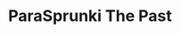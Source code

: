 ---
slug: parasprunki-the-past-1981
title: ParaSprunki The Past
description: "ParaSprunki The Past is an exciting online game. Play for free directly in your browser!"
icon: /images/popular_mods/ParaSprunki The Past.png
url: https://wowtbc.net/sprunkin/parasprunki-past/index.html
previewImage: /images/popular_mods/ParaSprunki The Past.png
type: popular mods

# SEO配置
seo:
  title: "ParaSprunki The Past - Play Free Online Game | Fun Browser Games"
  description: "ParaSprunki The Past - Play this fun online game for free in your browser. No download required!"
  ogImage: "/images/popular_mods/ParaSprunki The Past.png"
  keywords: "parasprunki-the-past-1981, online game, browser game, free game, popular mods game, play online"

videoUrls:
  - https://www.youtube.com/embed/example1
  - https://www.youtube.com/embed/example2

whyPlay:
  title: "Why Play ParaSprunki The Past?"
  items:
    - "Immersive Gameplay: ParaSprunki The Past offers an engaging and immersive gaming experience that will keep you entertained for hours"
    - "Challenging Levels: Test your skills with increasingly difficult challenges and obstacles"
    - "Beautiful Graphics: Enjoy stunning visuals and smooth animations that bring the game world to life"
    - "Regular Updates: New content and features are added regularly to keep the game fresh and exciting"
    - "Free to Play: Experience all the fun without spending a penny"
    - "Community Features: Connect with other players, share strategies, and compete for high scores"
    - "Cross-Platform: Play on any device with a web browser, no downloads required"

features:
  title: "Key Features of ParaSprunki The Past"
  image: "/images/popular_mods/ParaSprunki The Past.png"
  items:
    - "Intuitive Controls: Easy to learn controls make ParaSprunki The Past accessible for players of all skill levels"
    - "Multiple Game Modes: Enjoy various gameplay options that provide different challenges and experiences"
    - "Character Customization: Personalize your gaming experience with unique characters and items"
    - "Achievement System: Complete special tasks to earn rewards and recognition"
    - "Leaderboards: Compete with players worldwide and see who can achieve the highest scores"

characteristics:
  title: "Game Characteristics"
  image: "/images/popular_mods/ParaSprunki The Past.png"
  items:
    - "Genre: Popular mods game with elements of strategy and skill"
    - "Difficulty: Suitable for both casual gamers and those seeking a challenge"
    - "Play Time: Quick sessions or extended gameplay, depending on your preference"
    - "Art Style: Vibrant and engaging visuals that enhance the gaming experience"
    - "Sound Design: Immersive audio that complements the gameplay perfectly"

info: "ParaSprunki The Past is an exciting online game that offers players a unique and engaging gaming experience. With its intuitive controls, stunning visuals, and challenging gameplay, ParaSprunki The Past provides hours of entertainment for players of all ages and skill levels. Whether you're looking for a quick gaming session during a break or an extended play session, ParaSprunki The Past delivers an immersive experience that will keep you coming back for more. The game features multiple levels of increasing difficulty, ensuring that players are constantly challenged as they progress. With regular updates adding new content and features, ParaSprunki The Past remains fresh and exciting, providing endless entertainment options for its growing community of players."

howToPlayIntro: "Welcome to ParaSprunki The Past! This guide will walk you through the basics and help you master the game. Whether you're a beginner or looking to improve your skills, these tips and instructions will enhance your gaming experience."

howToPlaySteps:
  - title: "Getting Started"
    description: "Begin your ParaSprunki The Past adventure by familiarizing yourself with the controls. Use your keyboard or mouse to navigate through the game interface. The tutorial will guide you through the basic mechanics and help you understand the objectives."
  - title: "Understanding the Objectives"
    description: "In ParaSprunki The Past, your main goal is to progress through levels by completing specific objectives. Each level presents unique challenges that require different strategies and approaches."
  - title: "Mastering the Controls"
    description: "Practice using the controls to improve your precision and reaction time. ParaSprunki The Past requires quick reflexes and strategic thinking to overcome obstacles and defeat opponents."
  - title: "Utilizing Power-ups"
    description: "Collect power-ups throughout the game to enhance your abilities and overcome difficult challenges. Each power-up offers unique advantages that can be crucial for success."
  - title: "Developing Strategies"
    description: "As you progress in ParaSprunki The Past, develop effective strategies for different scenarios. Analyze patterns, anticipate challenges, and adapt your approach to maximize your performance."

faq:
  title: "Frequently Asked Questions about ParaSprunki The Past"
  items:
    - question: "Is ParaSprunki The Past free to play?"
      answer: "Yes, ParaSprunki The Past is completely free to play directly in your web browser. No downloads or purchases are required to enjoy the full game experience."
    - question: "Can I play ParaSprunki The Past on mobile devices?"
      answer: "Yes, ParaSprunki The Past is optimized for both desktop and mobile play. You can enjoy the game on any device with a web browser and internet connection."
    - question: "Are there any in-game purchases?"
      answer: "While ParaSprunki The Past is free to play, there may be optional in-game purchases available for cosmetic items or additional features that don't affect core gameplay."
    - question: "How often is ParaSprunki The Past updated?"
      answer: "The developers regularly update ParaSprunki The Past with new content, features, and improvements based on player feedback and game performance."
    - question: "Can I play ParaSprunki The Past offline?"
      answer: "Currently, ParaSprunki The Past requires an internet connection to play as it's a browser-based online game."
    - question: "Is ParaSprunki The Past suitable for children?"
      answer: "Yes, ParaSprunki The Past is designed to be family-friendly and suitable for players of all ages."
    - question: "How do I report bugs or issues?"
      answer: "If you encounter any problems while playing ParaSprunki The Past, you can report them through the game's support page or contact the developers directly through their website."
    - question: "Still Have Questions?"
      answer: "If you have additional questions about ParaSprunki The Past that aren't covered in this FAQ, please visit our support center or contact our customer service team for assistance."
---